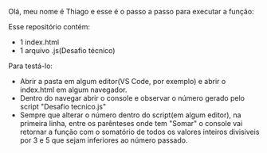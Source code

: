 Olá, meu nome é Thiago e esse é o passo a passo para executar a função:

Esse repositório contém:
- 1 index.html
- 1 arquivo .js(Desafio técnico)

Para testá-lo:
- Abrir a pasta em algum editor(VS Code, por exemplo) e abrir o index.html em algum navegador.
- Dentro do navegar abrir o console e observar o número gerado pelo script "Desafio tecnico.js"
- Sempre que alterar o número dentro do script(em algum editor), na primeira linha, entre os parênteses onde tem "Somar" o console vai retornar a função com o somatório de todos os valores inteiros divisiveis por 3 e 5 que sejam inferiores ao número passado.
